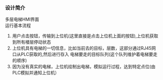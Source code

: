 ﻿### 设计简介
多层电梯HMI界面  
运行基本流程    
1. 用户点击按钮，传输到上位机(这里直接是点击上位机上面的按钮),上位机获取到所有楼层停动状态  
2. 上位机具有电梯的一切信息，比如当前去的目标，层数，这部分通过RJ45网口从PLC获取的,然后进行存入
    电梯要走的目标队列(这个队列维护着电梯要走的顺序)
3. 因为没有真实的电梯，上位机绘制出电梯，模拟运行过程，达到特定点位(由PLC模拟并通知上位机）
